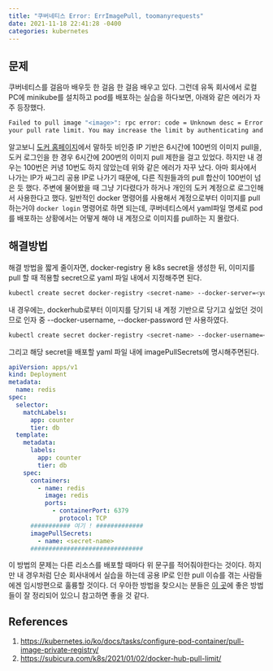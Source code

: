 ```yaml
---
title: "쿠버네티스 Error: ErrImagePull, toomanyrequests"
date: 2021-11-18 22:41:28 -0400
categories: kubernetes
---
```


<script type="text/x-mathjax-config">
MathJax.Hub.Config({
    displayAlign: "left"
});
</script>

## 문제 ##

쿠버네티스를 걸음마 배우듯 한 걸음 한 걸음 배우고 있다.
그런데 유독 회사에서 로컬PC에 minikube를 설치하고 pod를 배포하는 실습을 하다보면, 아래와 같은 에러가 자주 등장했다.

```bash
Failed to pull image "<image>": rpc error: code = Unknown desc = Error response from daemon: toomanyrequests: You have reached 
your pull rate limit. You may increase the limit by authenticating and upgrading: https://www.docker.com/increase-rate-limit
```

알고보니 [도커 홈페이지](https://www.docker.com/pricing)에서 말하듯 비인증 IP 기반은 6시간에 100번의 이미지 pull을, 도커 로그인을 한 경우 6시간에 200번의 이미지 pull 제한을 걸고 있었다.
하지만 내 경우는 100번은 커녕 10번도 하지 않았는데 위와 같은 에러가 자꾸 났다.
아마 회사에서 나가는 IP가 싸그리 공용 IP로 나가기 때문에, 다른 직원들과의 pull 합산이 100번이 넘은 듯 했다.
주변에 물어봤을 때 그냥 기다렸다가 하거나 개인의 도커 계정으로 로그인해서 사용한다고 했다.
일반적인 docker 명령어를 사용해서 계정으로부터 이미지를 pull 하는거야 `docker login` 명령어로 하면 되는데, 쿠버네티스에서 yaml파일 명세로 pod를 배포하는 상황에서는 어떻게 해야 내 계정으로 이미지를 pull하는 지 몰랐다.

## 해결방법 ##

해결 방법을 짧게 줄이자면, docker-registry 용 k8s secret을 생성한 뒤, 이미지를 pull 할 때 적용할 secret으로 yaml 파일 내에서 지정해주면 된다.

```bash
kubectl create secret docker-registry <secret-name> --docker-server=<your-registry-server> --docker-username=<your-name> --docker-password=<your-pword> --docker-email=<your-email>
```

내 경우에는, dockerhub로부터 이미지를 당기되 내 계정 기반으로 당기고 싶었던 것이므로 인자 중 --docker-username, --docker-password 만 사용하였다.

```bash
kubectl create secret docker-registry <secret-name> --docker-username=<your-name> --docker-password=<your-pword>
```

그리고 해당 secret을 배포할 yaml 파일 내에 imagePullSecrets에 명시해주면된다.

```yaml
apiVersion: apps/v1
kind: Deployment
metadata:
  name: redis
spec:
  selector:
    matchLabels:
      app: counter
      tier: db
  template:
    metadata:
      labels:
        app: counter
        tier: db
    spec:
      containers:
        - name: redis
          image: redis
          ports:
            - containerPort: 6379
              protocol: TCP
      ########### 여기 ! #############
      imagePullSecrets:
        - name: <secret-name>
      ###############################
```

이 방법의 문제는 다른 리소스를 배포할 때마다 위 문구를 적어줘야한다는 것이다.
하지만 내 경우처럼 단순 회사내에서 실습을 하는데 공용 IP로 인한 pull 이슈를 겪는 사람들에겐 임시방편으로 훌륭할 것이다.
더 우아한 방법을 찾으시는 분들은 [이 곳](https://subicura.com/k8s/2021/01/02/docker-hub-pull-limit/)에 좋은 방법들이 잘 정리되어 있으니 참고하면 좋을 것 같다.

## References ##

1. https://kubernetes.io/ko/docs/tasks/configure-pod-container/pull-image-private-registry/
2. https://subicura.com/k8s/2021/01/02/docker-hub-pull-limit/
